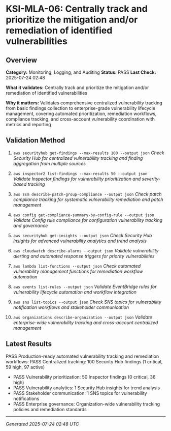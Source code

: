 # KSI-MLA-06: Centrally track and prioritize the mitigation and/or remediation of identified vulnerabilities

## Overview

**Category:** Monitoring, Logging, and Auditing
**Status:** PASS
**Last Check:** 2025-07-24 02:48

**What it validates:** Centrally track and prioritize the mitigation and/or remediation of identified vulnerabilities

**Why it matters:** Validates comprehensive centralized vulnerability tracking from basic findings collection to enterprise-grade vulnerability lifecycle management, covering automated prioritization, remediation workflows, compliance tracking, and cross-account vulnerability coordination with metrics and reporting

## Validation Method

1. `aws securityhub get-findings --max-results 100 --output json`
   *Check Security Hub for centralized vulnerability tracking and finding aggregation from multiple sources*

2. `aws inspector2 list-findings --max-results 50 --output json`
   *Validate Inspector findings for vulnerability prioritization and severity-based tracking*

3. `aws ssm describe-patch-group-compliance --output json`
   *Check patch compliance tracking for systematic vulnerability remediation and patch management*

4. `aws config get-compliance-summary-by-config-rule --output json`
   *Validate Config rule compliance for configuration vulnerability tracking and governance*

5. `aws securityhub get-insights --output json`
   *Check Security Hub insights for advanced vulnerability analytics and trend analysis*

6. `aws cloudwatch describe-alarms --output json`
   *Validate vulnerability alerting and automated response triggers for priority vulnerabilities*

7. `aws lambda list-functions --output json`
   *Check automated vulnerability management functions for remediation workflow automation*

8. `aws events list-rules --output json`
   *Validate EventBridge rules for vulnerability lifecycle automation and workflow integration*

9. `aws sns list-topics --output json`
   *Check SNS topics for vulnerability notification workflows and stakeholder communication*

10. `aws organizations describe-organization --output json`
   *Validate enterprise-wide vulnerability tracking and cross-account centralized management*

## Latest Results

PASS Production-ready automated vulnerability tracking and remediation workflows: PASS Centralized tracking: 100 Security Hub findings (1 critical, 59 high, 97 active)
- PASS Vulnerability prioritization: 50 Inspector findings (0 critical, 36 high)
- PASS Vulnerability analytics: 1 Security Hub insights for trend analysis
- PASS Stakeholder communication: 1 SNS topics for vulnerability notifications
- PASS Enterprise governance: Organization-wide vulnerability tracking policies and remediation standards

---
*Generated 2025-07-24 02:48 UTC*